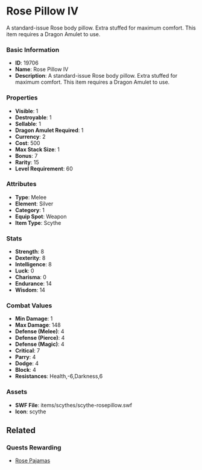 # Rose Pillow IV

A standard-issue Rose body pillow. Extra stuffed for maximum comfort. This item requires a Dragon Amulet to use.

### Basic Information

- **ID**: 19706
- **Name**: Rose Pillow IV
- **Description**: A standard-issue Rose body pillow. Extra stuffed for maximum comfort. This item requires a Dragon Amulet to use.

### Properties

- **Visible**: 1
- **Destroyable**: 1
- **Sellable**: 1
- **Dragon Amulet Required**: 1
- **Currency**: 2
- **Cost**: 500
- **Max Stack Size**: 1
- **Bonus**: 7
- **Rarity**: 15
- **Level Requirement**: 60

### Attributes

- **Type**: Melee
- **Element**: Silver
- **Category**: 1
- **Equip Spot**: Weapon
- **Item Type**: Scythe

### Stats

- **Strength**: 8
- **Dexterity**: 8
- **Intelligence**: 8
- **Luck**: 0
- **Charisma**: 0
- **Endurance**: 14
- **Wisdom**: 14

### Combat Values

- **Min Damage**: 1
- **Max Damage**: 148
- **Defense (Melee)**: 4
- **Defense (Pierce)**: 4
- **Defense (Magic)**: 4
- **Critical**: 7
- **Parry**: 4
- **Dodge**: 4
- **Block**: 4
- **Resistances**: Health,-6,Darkness,6

### Assets

- **SWF File**: items/scythes/scythe-rosepillow.swf
- **Icon**: scythe

## Related

### Quests Rewarding

- [Rose Pajamas](../quests/1725-rose-pajamas.md)


